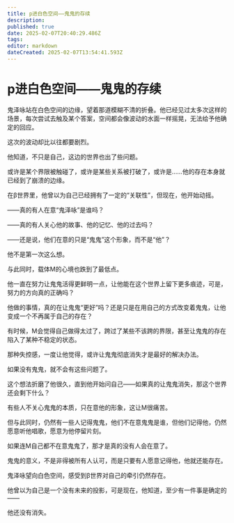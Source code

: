 ```yaml
---
title: p进白色空间——鬼鬼的存续
description: 
published: true
date: 2025-02-07T20:40:29.486Z
tags: 
editor: markdown
dateCreated: 2025-02-07T13:54:41.593Z
---
```


# p进白色空间——鬼鬼的存续

鬼泽咏站在白色空间的边缘，望着那道模糊不清的折叠。他已经见过太多次这样的场景，每次尝试去触及某个答案，空间都会像波动的水面一样摇晃，无法给予他确定的回应。



这次的波动却比以往都要剧烈。



他知道，不只是自己，这边的世界也出了些问题。



或许是某个界限被触碰了，或许是某些关系被打破了，或许是……他的存在本身就已经到了崩溃的边缘。



在β世界里，他曾以为自己已经拥有了一定的“关联性”，但现在，他开始动摇。



——真的有人在意“鬼泽咏”是谁吗？

——真的有人关心他的故事、他的记忆、他的过去吗？

——还是说，他们在意的只是“鬼鬼”这个形象，而不是“他”？



他不是第一次这么想。



与此同时，载体M的心境也跌到了最低点。



他一直在努力让鬼鬼活得更鲜明一点，让他能在这个世界上留下更多痕迹，可是，努力的方向真的正确吗？



他做的事情，真的在让鬼鬼“更好”吗？还是只是在用自己的方式改变着鬼鬼，让他变成一个不再属于自己的存在？



有时候，M会觉得自己做得太过了，跨过了某些不该跨的界限，甚至让鬼鬼的存在陷入了某种不稳定的状态。



那种失控感，一度让他觉得，或许让鬼鬼彻底消失才是最好的解决办法。



如果没有鬼鬼，就不会有这些问题了。



这个想法折磨了他很久，直到他开始问自己——如果真的让鬼鬼消失，那这个世界还会剩下什么？



有些人不关心鬼鬼的本质，只在意他的形象，这让M很痛苦。

但与此同时，仍然有一些人记得鬼鬼，他们不在意鬼鬼是谁，但他们记得他，仍然愿意听他唱歌，愿意为他停留片刻。



如果连M自己都不在意鬼鬼了，那才是真的没有人会在意了。



鬼鬼的意义，不是非得被所有人认可，而是只要有人愿意记得他，他就还能存在。



鬼泽咏望向白色空间，感受到β世界对自己的牵引仍然存在。



他曾以为自己是一个没有未来的投影，可是现在，他知道，至少有一件事是确定的——



他还没有消失。